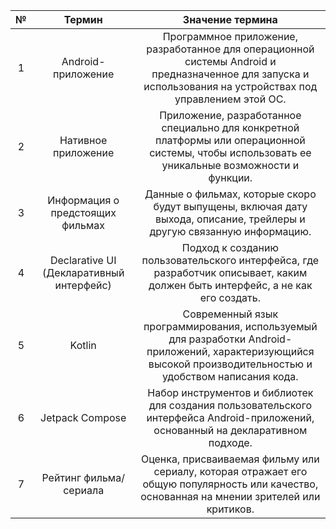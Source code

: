 | № | Термин                                      | Значение термина                                                                                                                                       |
|:---:|:-------------------------------------------:|:------------------------------------------------------------------------------------------------------------------------------------------------------:|
| 1 | Android-приложение                          | Программное приложение, разработанное для операционной системы Android и предназначенное для запуска и использования на устройствах под управлением этой ОС. |
| 2 | Нативное приложение                         | Приложение, разработанное специально для конкретной платформы или операционной системы, чтобы использовать ее уникальные возможности и функции.            |
| 3 | Информация о предстоящих фильмах             | Данные о фильмах, которые скоро будут выпущены, включая дату выхода, описание, трейлеры и другую связанную информацию.                                |                            |
| 4 | Declarative UI (Декларативный интерфейс)     | Подход к созданию пользовательского интерфейса, где разработчик описывает, каким должен быть интерфейс, а не как его создать.                            |
| 5 | Kotlin                                      | Современный язык программирования, используемый для разработки Android-приложений, характеризующийся высокой производительностью и удобством написания кода. |
| 6 | Jetpack Compose                            | Набор инструментов и библиотек для создания пользовательского интерфейса Android-приложений, основанный на декларативном подходе.                          |
| 7 | Рейтинг фильма/сериала                       | Оценка, присваиваемая фильму или сериалу, которая отражает его общую популярность или качество, основанная на мнении зрителей или критиков.                |
